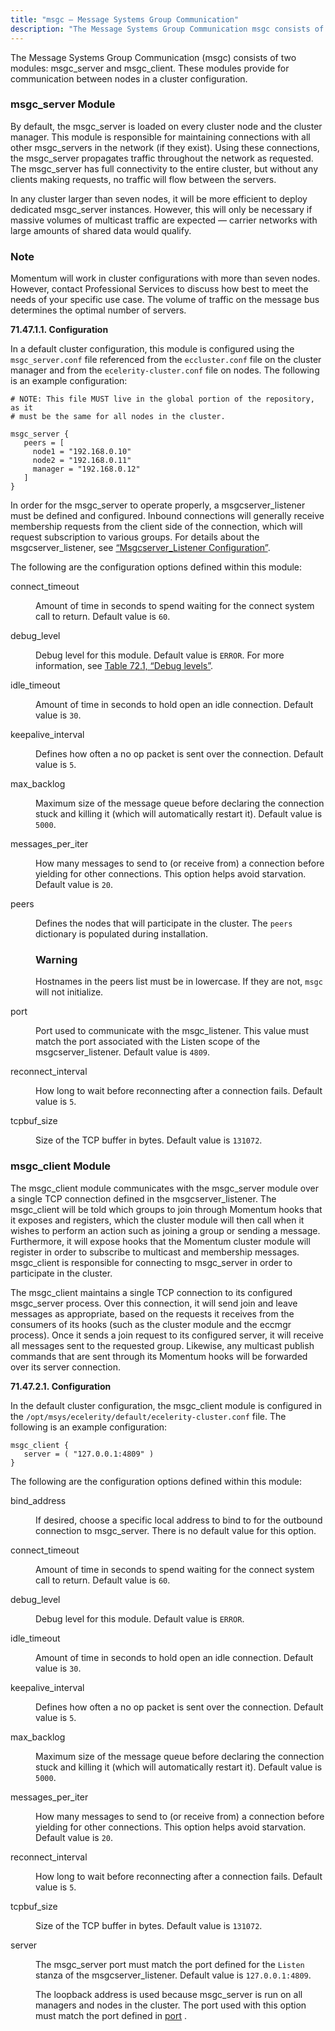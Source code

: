 ```yaml
---
title: "msgc – Message Systems Group Communication"
description: "The Message Systems Group Communication msgc consists of two modules msgc server and msgc client These modules provide for communication between nodes in a cluster configuration By default the msgc server is loaded on every cluster node and the cluster manager This module is responsible for maintaining connections with all..."
---
```


<a name="idp22073440"></a> 

The Message Systems Group Communication (msgc) consists of two modules: msgc_server and msgc_client. These modules provide for communication between nodes in a cluster configuration.

### <a name="modules.msgc.msgc_server"></a> msgc_server Module

By default, the msgc_server is loaded on every cluster node and the cluster manager. This module is responsible for maintaining connections with all other msgc_servers in the network (if they exist). Using these connections, the msgc_server propagates traffic throughout the network as requested. The msgc_server has full connectivity to the entire cluster, but without any clients making requests, no traffic will flow between the servers.

In any cluster larger than seven nodes, it will be more efficient to deploy dedicated msgc_server instances. However, this will only be necessary if massive volumes of multicast traffic are expected — carrier networks with large amounts of shared data would qualify.

### Note

Momentum will work in cluster configurations with more than seven nodes. However, contact Professional Services to discuss how best to meet the needs of your specific use case. The volume of traffic on the message bus determines the optimal number of servers.

**<a name="modules.msgc.msgc_server.config"></a> 71.47.1.1. Configuration**

In a default cluster configuration, this module is configured using the `msgc_server.conf` file referenced from the `eccluster.conf` file on the cluster manager and from the `ecelerity-cluster.conf` file on nodes. The following is an example configuration:

```
# NOTE: This file MUST live in the global portion of the repository, as it
# must be the same for all nodes in the cluster.

msgc_server {
   peers = [
     node1 = "192.168.0.10"
     node2 = "192.168.0.11"
     manager = "192.168.0.12"
   ]
}
```

In order for the msgc_server to operate properly, a msgcserver_listener must be defined and configured. Inbound connections will generally receive membership requests from the client side of the connection, which will request subscription to various groups. For details about the msgcserver_listener, see [“Msgcserver_Listener Configuration”](/momentum/4/cluster-listeners#msgcserver_listener).

The following are the configuration options defined within this module:

<dl class="variablelist">

<dt>connect_timeout</dt>

<dd>

Amount of time in seconds to spend waiting for the connect system call to return. Default value is `60`.

</dd>

<dt>debug_level</dt>

<dd>

Debug level for this module. Default value is `ERROR`. For more information, see [Table 72.1, “Debug levels”](/momentum/4/config/ref-debug-flags#conf.ref.debug.levels).

</dd>

<dt>idle_timeout</dt>

<dd>

Amount of time in seconds to hold open an idle connection. Default value is `30`.

</dd>

<dt>keepalive_interval</dt>

<dd>

Defines how often a no op packet is sent over the connection. Default value is `5`.

</dd>

<dt>max_backlog</dt>

<dd>

Maximum size of the message queue before declaring the connection stuck and killing it (which will automatically restart it). Default value is `5000`.

</dd>

<dt>messages_per_iter</dt>

<dd>

How many messages to send to (or receive from) a connection before yielding for other connections. This option helps avoid starvation. Default value is `20`.

</dd>

<dt><a name="modules.msgc.msgc_server.config.peers"></a> peers</dt>

<dd>

Defines the nodes that will participate in the cluster. The `peers` dictionary is populated during installation.

### Warning

Hostnames in the peers list must be in lowercase. If they are not, `msgc` will not initialize.

</dd>

<dt><a name="modules.msgc.msgc_server.config.port"></a> port</dt>

<dd>

Port used to communicate with the msgc_listener. This value must match the port associated with the Listen scope of the msgcserver_listener. Default value is `4809`.

</dd>

<dt>reconnect_interval</dt>

<dd>

How long to wait before reconnecting after a connection fails. Default value is `5`.

</dd>

<dt>tcpbuf_size</dt>

<dd>

Size of the TCP buffer in bytes. Default value is `131072`.

</dd>

</dl>

### <a name="modules.msgc.msgc_client"></a> msgc_client Module

The msgc_client module communicates with the msgc_server module over a single TCP connection defined in the msgcserver_listener. The msgc_client will be told which groups to join through Momentum hooks that it exposes and registers, which the cluster module will then call when it wishes to perform an action such as joining a group or sending a message. Furthermore, it will expose hooks that the Momentum cluster module will register in order to subscribe to multicast and membership messages. msgc_client is responsible for connecting to msgc_server in order to participate in the cluster.

The msgc_client maintains a single TCP connection to its configured msgc_server process. Over this connection, it will send join and leave messages as appropriate, based on the requests it receives from the consumers of its hooks (such as the cluster module and the eccmgr process). Once it sends a join request to its configured server, it will receive all messages sent to the requested group. Likewise, any multicast publish commands that are sent through its Momentum hooks will be forwarded over its server connection.

**<a name="modules.msgc_client.configuration"></a> 71.47.2.1. Configuration**

In the default cluster configuration, the msgc_client module is configured in the `/opt/msys/ecelerity/default/ecelerity-cluster.conf` file. The following is an example configuration:

```
msgc_client {
   server = ( "127.0.0.1:4809" )
}
```

The following are the configuration options defined within this module:

<dl class="variablelist">

<dt>bind_address</dt>

<dd>

If desired, choose a specific local address to bind to for the outbound connection to msgc_server. There is no default value for this option.

</dd>

<dt>connect_timeout</dt>

<dd>

Amount of time in seconds to spend waiting for the connect system call to return. Default value is `60`.

</dd>

<dt>debug_level</dt>

<dd>

Debug level for this module. Default value is `ERROR`.

</dd>

<dt>idle_timeout</dt>

<dd>

Amount of time in seconds to hold open an idle connection. Default value is `30`.

</dd>

<dt>keepalive_interval</dt>

<dd>

Defines how often a no op packet is sent over the connection. Default value is `5`.

</dd>

<dt>max_backlog</dt>

<dd>

Maximum size of the message queue before declaring the connection stuck and killing it (which will automatically restart it). Default value is `5000`.

</dd>

<dt>messages_per_iter</dt>

<dd>

How many messages to send to (or receive from) a connection before yielding for other connections. This option helps avoid starvation. Default value is `20`.

</dd>

<dt>reconnect_interval</dt>

<dd>

How long to wait before reconnecting after a connection fails. Default value is `5`.

</dd>

<dt>tcpbuf_size</dt>

<dd>

Size of the TCP buffer in bytes. Default value is `131072`.

</dd>

<dt>server</dt>

<dd>

The msgc_server port must match the port defined for the `Listen` stanza of the msgcserver_listener. Default value is `127.0.0.1:4809`.

The loopback address is used because msgc_server is run on all managers and nodes in the cluster. The port used with this option must match the port defined in [port](/momentum/4/modules/msgc#modules.msgc.msgc_server.config.port) .

</dd>

</dl>